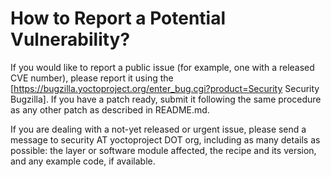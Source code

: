 How to Report a Potential Vulnerability?
========================================

If you would like to report a public issue (for example, one with a released
CVE number), please report it using the
[https://bugzilla.yoctoproject.org/enter_bug.cgi?product=Security Security Bugzilla].
If you have a patch ready, submit it following the same procedure as any other
patch as described in README.md.

If you are dealing with a not-yet released or urgent issue, please send a
message to security AT yoctoproject DOT org, including as many details as
possible: the layer or software module affected, the recipe and its version,
and any example code, if available.

